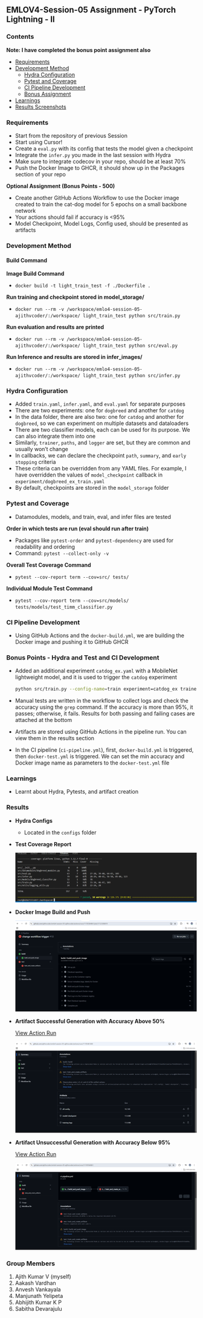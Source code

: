 ## EMLOV4-Session-05 Assignment - PyTorch Lightning - II

### Contents

**Note: I have completed the bonus point assignment also**

- [Requirements](#requirements)
- [Development Method](#development-method)
    - [Hydra Configuration](#hydra-configuration)
    - [Pytest and Coverage](#pytest-and-coverage)
    - [CI Pipeline Development](#ci-pipeline-development)
    - [Bonus Assignment](#bonus-points-hydra-and-test-and-ci-development)
- [Learnings](#learnings)
- [Results Screenshots](#results)

### Requirements

- Start from the repository of previous Session
- Start using Cursor!
- Create a `eval.py` with its config that tests the model given a checkpoint
- Integrate the `infer.py` you made in the last session with Hydra
- Make sure to integrate codecov in your repo, should be at least 70%
- Push the Docker Image to GHCR, it should show up in the Packages section of your repo

**Optional Assignment (Bonus Points - 500)**

- Create another GitHub Actions Workflow to use the Docker image created to train the cat-dog model for 5 epochs on a small backbone network
- Your actions should fail if accuracy is <95%
- Model Checkpoint, Model Logs, Config used, should be presented as artifacts

### Development Method

#### Build Command

**Image Build Command**

- `docker build -t light_train_test -f ./Dockerfile .`

**Run training and checkpoint stored in model_storage/**

- `docker run --rm -v /workspace/emlo4-session-05-ajithvcoder/:/workspace/ light_train_test python src/train.py`

**Run evaluation and results are printed**

- `docker run --rm -v /workspace/emlo4-session-05-ajithvcoder/:/workspace/ light_train_test python src/eval.py`

**Run Inference and results are stored in infer_images/**

- `docker run --rm -v /workspace/emlo4-session-05-ajithvcoder/:/workspace/ light_train_test python src/infer.py`

### Hydra Configuration

- Added `train.yaml`, `infer.yaml`, and `eval.yaml` for separate purposes
- There are two experiments: one for `dogbreed` and another for `catdog`
- In the data folder, there are also two: one for `catdog` and another for `dogbreed`, so we can experiment on multiple datasets and dataloaders
- There are two classifier models, each can be used for its purpose. We can also integrate them into one
- Similarly, `trainer`, `paths`, and `logger` are set, but they are common and usually won’t change
- In callbacks, we can declare the checkpoint `path`, `summary`, and `early stopping` criteria
- These criteria can be overridden from any YAML files. For example, I have overridden the values of `model_checkpoint` callback in `experiment/dogbreed_ex_train.yaml`
- By default, checkpoints are stored in the `model_storage` folder

### Pytest and Coverage

- Datamodules, models, and train, eval, and infer files are tested

**Order in which tests are run (eval should run after train)**

- Packages like `pytest-order` and `pytest-dependency` are used for readability and ordering
- Command: `pytest --collect-only -v`

**Overall Test Coverage Command**

- `pytest --cov-report term --cov=src/ tests/`

**Individual Module Test Command**

- `pytest --cov-report term --cov=src/models/ tests/models/test_timm_classifier.py`

### CI Pipeline Development

- Using GitHub Actions and the `docker-build.yml`, we are building the Docker image and pushing it to GitHub GHCR

### Bonus Points - Hydra and Test and CI Development

- Added an additional experiment `catdog_ex.yaml` with a MobileNet lightweight model, and it is used to trigger the `catdog` experiment

    ```bash
    python src/train.py --config-name=train experiment=catdog_ex trainer.max_epochs=5
    ```

- Manual tests are written in the workflow to collect logs and check the accuracy using the `grep` command. If the accuracy is more than 95%, it passes; otherwise, it fails. Results for both passing and failing cases are attached at the bottom
- Artifacts are stored using GitHub Actions in the pipeline run. You can view them in the results section
- In the CI pipeline (`ci-pipeline.yml`), first, `docker-build.yml` is triggered, then `docker-test.yml` is triggered. We can set the min accuracy and Docker image name as parameters to the `docker-test.yml` file

### Learnings

- Learnt about Hydra, Pytests, and artifact creation

### Results

- **Hydra Configs**
  - Located in the `configs` folder

- **Test Coverage Report**

    ![test coverage report](./assets/snap_test_coverage_2.png)

- **Docker Image Build and Push**

    ![CI Pipeline success](./assets/snap_succesfullbuild.png)

- **Artifact Successful Generation with Accuracy Above 50%**

  [View Action Run](https://github.com/ajithvcoder/emlo4-session-05-ajithvcoder/actions/runs/11195461449)

    ![CI Pipeline Success](./assets/snap_ci_pipeline_successfull_artifacts.png)

- **Artifact Unsuccessful Generation with Accuracy Below 95%**

  [View Action Run](https://github.com/ajithvcoder/emlo4-session-05-ajithvcoder/actions/runs/11195564861)

    ![CI Pipeline Failure](./assets/snap_unsuccessfull.png)

### Group Members

1. Ajith Kumar V (myself)
2. Aakash Vardhan
3. Anvesh Vankayala
4. Manjunath Yelipeta
5. Abhijith Kumar K P
6. Sabitha Devarajulu

